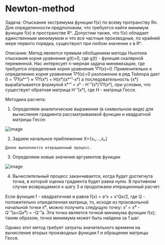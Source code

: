 # Newton-method

Задача: Отыскание экстремума функции f(x) по всему протранству Rn. Для определенности предположим, что требуется найти минимум функции f(x) в пространстве Rⁿ. 
  Допустим также, что f(x) обладает единственным минимумом и что все частные производные, по крайней мере первого порядка, существуют при любом значении x в Rⁿ.

Описание: Метод является прямым обобщением метода Ньютона отыскания корня уравнения
    g(t)=0, где g(t) - функция скалярной переменной. 
  Нас интересует n-мерная задача минимизации, где требуется определение корня уравнения ▽f(x)=0. 
  Применительно к определению корня уравнения ▽f(x)=0 разложение в ряд Тейлора дает 0 = ▽f(xᵏ⁺¹) ≈ ▽f(xᵏ) + H(xᵏ)(xᵏ⁺¹-xᵏ) 
    а последовательность {xᵏ} вырабатывается формулой xᵏ⁺¹ = xᵏ - H⁻¹(xᵏ)▽f(xᵏ), 
    при условии, что существует обратная матрица H⁻¹(xᵏ), где H - матрица Гессе.

Методика расчета:

  1) Определяем аналитические выражения (в символьном виде) для вычисления градиента рассматриваемой функции и квадратной матрицы Гессе:

![image](https://github.com/Himitsu-de-Rune/Newton-method/assets/170539653/b37b7c34-79de-4556-8f5f-165b7c79f0cb)

  2) Задаем начальное приближение X={x₁,...,xₙ}

    Далее выполняется итерационный процесс.

  3) Определяем новые значения аргументов функции

![image](https://github.com/Himitsu-de-Rune/Newton-method/assets/170539653/b8daba9c-7dfc-4166-9926-2f70b766c28a)

  4) Вычислительный процесс заканчивается, когда будет достигнута точка, в которой оценка градиента будет равна нулю. В противном случае возвращаемся к шагу 3 и продолжаем итерационный расчет.

Если функция f - квадратичная и равна f(x) = aᵀx + xᵀQx/2, где Q - положительно определенная матрица, 
  то, исходя из произвольной начальной точки x⁰, можно получить следущую точку: x¹ = x⁰ - Q⁻¹(a+Qx⁰) = -Q⁻¹a. 
Эта точка является точкой минимума функции f(x); таким образом, точка минимума может быть найдена за 1 шаг.

Однако этот метод требует затраты значительного времени на вычисление вторых производных функции f и обращение матрицы Гессе.
